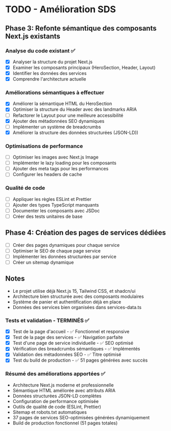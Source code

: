 # TODO - Amélioration SDS

## Phase 3: Refonte sémantique des composants Next.js existants

### Analyse du code existant ✅

- [x] Analyser la structure du projet Next.js
- [x] Examiner les composants principaux (HeroSection, Header, Layout)
- [x] Identifier les données des services
- [x] Comprendre l'architecture actuelle

### Améliorations sémantiques à effectuer
- [x] Améliorer la sémantique HTML du HeroSection
- [x] Optimiser la structure du Header avec des landmarks ARIA
- [ ] Refactorer le Layout pour une meilleure accessibilité
- [x] Ajouter des métadonnées SEO dynamiques
- [ ] Implémenter un système de breadcrumbs
- [x] Améliorer la structure des données structurées (JSON-LD))

### Optimisations de performance

- [ ] Optimiser les images avec Next.js Image
- [ ] Implémenter le lazy loading pour les composants
- [ ] Ajouter des meta tags pour les performances
- [ ] Configurer les headers de cache

### Qualité de code

- [ ] Appliquer les règles ESLint et Prettier
- [ ] Ajouter des types TypeScript manquants
- [ ] Documenter les composants avec JSDoc
- [ ] Créer des tests unitaires de base

## Phase 4: Création des pages de services dédiées

- [ ] Créer des pages dynamiques pour chaque service
- [ ] Optimiser le SEO de chaque page service
- [ ] Implémenter les données structurées par service
- [ ] Créer un sitemap dynamique

## Notes

- Le projet utilise déjà Next.js 15, Tailwind CSS, et shadcn/ui
- Architecture bien structurée avec des composants modulaires
- Système de panier et authentification déjà en place
- Données des services bien organisées dans services-data.ts


### Tests et validation - TERMINÉS ✅
- [x] Test de la page d'accueil - ✅ Fonctionnel et responsive
- [x] Test de la page des services - ✅ Navigation parfaite
- [x] Test d'une page de service individuelle - ✅ SEO optimisé
- [x] Vérification des breadcrumbs sémantiques - ✅ Implémentés
- [x] Validation des métadonnées SEO - ✅ Titre optimisé
- [x] Test du build de production - ✅ 51 pages générées avec succès

### Résumé des améliorations apportées ✅
- Architecture Next.js moderne et professionnelle
- Sémantique HTML améliorée avec attributs ARIA
- Données structurées JSON-LD complètes
- Configuration de performance optimisée
- Outils de qualité de code (ESLint, Prettier)
- Sitemap et robots.txt automatiques
- 37 pages de services SEO-optimisées générées dynamiquement
- Build de production fonctionnel (51 pages totales)

